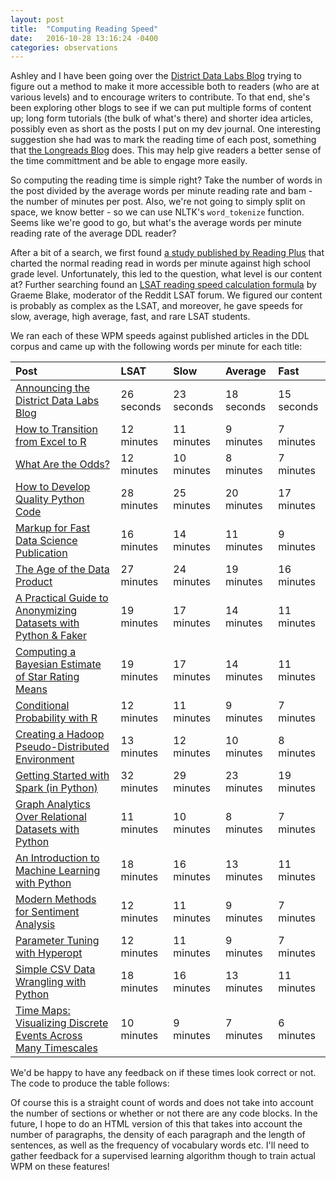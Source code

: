 ```yaml
---
layout: post
title:  "Computing Reading Speed"
date:   2016-10-28 13:16:24 -0400
categories: observations
---
```


Ashley and I have been going over the [District Data Labs Blog](http://blog.districtdatalabs.com/) trying to figure out a method to make it more accessible both to readers (who are at various levels) and to encourage writers to contribute. To that end, she's been exploring other blogs to see if we can put multiple forms of content up; long form tutorials (the bulk of what's there) and shorter idea articles, possibly even as short as the posts I put on my dev journal. One interesting suggestion she had was to mark the reading time of each post, something that [ the Longreads Blog](http://bit.ly/2ePtm3z) does. This may help give readers a better sense of the time committment and be able to engage more easily.

So computing the reading time is simple right? Take the number of words in the post divided by the average words per minute reading rate and bam - the number of minutes per post. Also, we're not going to simply split on space, we know better - so we can use NLTK's `word_tokenize` function. Seems like we're good to go, but what's the average words per minute reading rate of the average DDL reader?

After a bit of a search, we first found [a study published by Reading Plus](http://bit.ly/2eMmbqY) that charted the normal reading read in words per minute against high school grade level. Unfortunately, this led to the question, what level is our content at? Further searching found an [LSAT reading speed calculation formula](http://bit.ly/2eMfc0X) by Graeme Blake, moderator of the Reddit LSAT forum. We figured our content is probably as complex as the LSAT, and moreover, he gave speeds for slow, average, high average, fast, and rare LSAT students.

We ran each of these WPM speeds against published articles in the DDL corpus and came up with the following words per minute for each title:

| Post                                                             | LSAT       | Slow       | Average    | Fast       |
|:-----------------------------------------------------------------|:-----------|:-----------|:-----------|:-----------|
| [Announcing the District Data Labs Blog](http://blog.districtdatalabs.com/announcing-the-district-data-labs-blog)           | 26 seconds | 23 seconds | 18 seconds | 15 seconds |
| [How to Transition from Excel to R](http://blog.districtdatalabs.com/intro-to-r-for-microsoft-excel-users)                | 12 minutes | 11 minutes | 9 minutes  | 7 minutes  |
| [What Are the Odds?](http://blog.districtdatalabs.com/intro-to-probability-with-r)                       | 12 minutes | 10 minutes | 8 minutes  | 7 minutes  |
| [How to Develop Quality Python Code](http://blog.districtdatalabs.com/how-to-develop-quality-python-code)               | 28 minutes | 25 minutes | 20 minutes | 17 minutes |
| [Markup for Fast Data Science Publication](http://blog.districtdatalabs.com/markup-for-fast-data-science-publication)          | 16 minutes | 14 minutes | 11 minutes | 9 minutes  |
| [The Age of the Data Product](http://blog.districtdatalabs.com/the-age-of-the-data-product)                       | 27 minutes | 24 minutes | 19 minutes | 16 minutes |
| [A Practical Guide to Anonymizing Datasets with Python & Faker](http://blog.districtdatalabs.com/a-practical-guide-to-anonymizing-datasets-with-python-faker)                              | 19 minutes | 17 minutes | 14 minutes | 11 minutes |
| [Computing a Bayesian Estimate of Star Rating Means](http://blog.districtdatalabs.com/computing-a-bayesian-estimate-of-star-rating-means)                   | 19 minutes | 17 minutes | 14 minutes | 11 minutes |
| [Conditional Probability with R](http://blog.districtdatalabs.com/conditional-probability-with-r)                              | 12 minutes | 11 minutes | 9 minutes  | 7 minutes  |
| [Creating a Hadoop Pseudo-Distributed Environment](http://blog.districtdatalabs.com/creating-a-hadoop-pseudo-distributed-environment)             | 13 minutes | 12 minutes | 10 minutes | 8 minutes  |
| [Getting Started with Spark (in Python)](http://blog.districtdatalabs.com/getting-started-with-spark-in-python)                                  | 32 minutes | 29 minutes | 23 minutes | 19 minutes |
| [Graph Analytics Over Relational Datasets with Python](http://blog.districtdatalabs.com/graph-analytics-over-relational-datasets)                        | 11 minutes | 10 minutes | 8 minutes  | 7 minutes  |
| [An Introduction to Machine Learning with Python](http://blog.districtdatalabs.com/an-introduction-to-machine-learning-with-python)                 | 18 minutes | 16 minutes | 13 minutes | 11 minutes |
| [Modern Methods for Sentiment Analysis](http://blog.districtdatalabs.com/modern-methods-for-sentiment-analysis)                        | 12 minutes | 11 minutes | 9 minutes  | 7 minutes  |
| [Parameter Tuning with Hyperopt](http://blog.districtdatalabs.com/parameter-tuning-with-hyperopt)                               | 12 minutes | 11 minutes | 9 minutes  | 7 minutes  |
| [Simple CSV Data Wrangling with Python](http://blog.districtdatalabs.com/simple-csv-data-wrangling-with-python)                                         | 18 minutes | 16 minutes | 13 minutes | 11 minutes |
| [Time Maps: Visualizing Discrete Events Across Many Timescales](http://blog.districtdatalabs.com/time-maps-visualizing-discrete-events-across-many-timescales) | 10 minutes | 9 minutes  | 7 minutes  | 6 minutes  |

We'd be happy to have any feedback on if these times look correct or not. The code to produce the table follows:

<script src="https://gist.github.com/bbengfort/1fadc447c45bff18bbde5ff3d59a08ee.js"></script>

Of course this is a straight count of words and does not take into account the number of sections or whether or not there are any code blocks. In the future, I hope to do an HTML version of this that takes into account the number of paragraphs, the density of each paragraph and the length of sentences, as well as the frequency of vocabulary words etc. I'll need to gather feedback for a supervised learning algorithm though to train actual WPM on these features!
